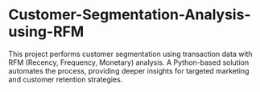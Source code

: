 # Customer-Segmentation-Analysis-using-RFM
This project performs customer segmentation using transaction data with RFM (Recency, Frequency, Monetary) analysis. A Python-based solution automates the process, providing deeper insights for targeted marketing and customer retention strategies.
